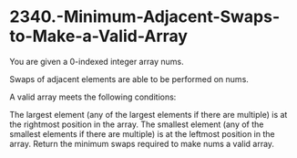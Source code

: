 # 2340.-Minimum-Adjacent-Swaps-to-Make-a-Valid-Array
You are given a 0-indexed integer array nums.

Swaps of adjacent elements are able to be performed on nums.

A valid array meets the following conditions:

The largest element (any of the largest elements if there are multiple) is at the rightmost position in the array.
The smallest element (any of the smallest elements if there are multiple) is at the leftmost position in the array.
Return the minimum swaps required to make nums a valid array.
